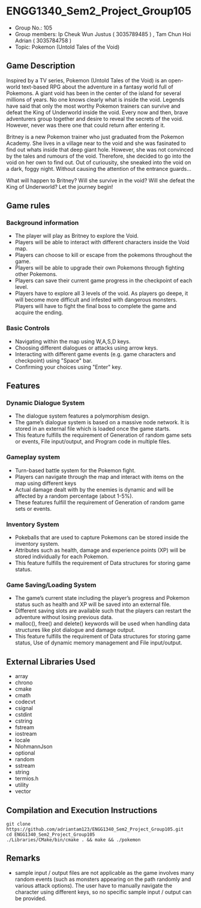 # ENGG1340_Sem2_Project_Group105

- Group No.: 105
- Group members: Ip Cheuk Wun Justus ( 3035789485 ) , Tam Chun Hoi Adrian ( 3035784758 )
- Topic: Pokemon (Untold Tales of the Void)



## Game Description
Inspired by a TV series, Pokemon (Untold Tales of the Void) is an open-world text-based RPG about the adventure in a fantasy world full of Pokemons. A giant void has been in the center of the island for several millions of years. No one knows clearly what is inside the void. Legends have said that only the most worthy Pokemon trainers can survive and defeat the King of Underworld inside the void. Every now and then, brave adventurers group together and desire to reveal the secrets of the void. However, never was there one that could return after entering it. 

Britney is a new Pokemon trainer who just graduated from the Pokemon Academy. She lives in a village near to the void and she was fasinated to find out whats inside that deep giant hole. However, she was not convinced by the tales and rumours of the void. Therefore, she decided to go into the void on her own to find out. Out of curiousity, she sneaked into the void on a dark, foggy night. Without causing the attention of the entrance guards…

What will happen to Britney? Will she survive in the void? Will she defeat the King of Underworld? Let the journey begin!



## Game rules

### Background information
- The player will play as Britney to explore the Void.
- Players will be able to interact with different characters inside the Void map.
- Players can choose to kill or escape from the pokemons throughout the game.
- Players will be able to upgrade their own Pokemons through fighting other Pokemons.
- Players can save their current game progress in the checkpoint of each level.
- Players have to explore all 3 levels of the void. As players go deepe, it will become more difficult and infested with dangerous monsters. Players will have to fight the final boss to complete the game and acquire the ending.

### Basic Controls
- Navigating within the map using W,A,S,D keys.
- Choosing different dialogues or attacks using arrow keys.
- Interacting with different game events (e.g. game characters and checkpoint) using "Space" bar.
- Confirming your choices using "Enter" key.



## Features

### Dynamic Dialogue System
- The dialogue system features a polymorphism design.
- The game’s dialogue system is based on a massive node network. It is stored in an external file which is loaded once the game starts.
- This feature fulfills the requirement of Generation of random game sets or events, File input/output, and Program code in multiple files.

### Gameplay system
- Turn-based battle system for the Pokemon fight.
- Players can navigate through the map and interact with items on the map using different keys
- Actual damage dealt with by the enemies is dynamic and will be affected by a random percentage (about 1-5%).
- These features fulfill the requirement of Generation of random game sets or events.

### Inventory System
- Pokeballs that are used to capture Pokemons can be stored inside the inventory system.
- Attributes such as health, damage and experience points (XP) will be stored individually for each Pokemon.
- This feature fulfills the requirement of Data structures for storing game status.

### Game Saving/Loading System
- The game’s current state including the player’s progress and Pokemon status such as health and XP will be saved into an external file.
- Different saving slots are available such that the players can restart the adventure without losing previous data.
- malloc(), free() and delete() keywords will be used when handling data structures like plot dialogue and damage output.
- This feature fulfills the requirement of Data structures for storing game status, Use of dynamic memory management and File input/output.



## External Libraries Used
- array
- chrono
- cmake
- cmath
- codecvt
- csignal
- cstdint
- cstring
- fstream
- iostream
- locale
- NlohmannJson
- optional
- random
- sstream
- string
- termios.h
- utility
- vector



## Compilation and Execution Instructions
```
git clone https://github.com/adriantam123/ENGG1340_Sem2_Project_Group105.git
cd ENGG1340_Sem2_Project_Group105
./Libraries/CMake/bin/cmake . && make && ./pokemon
```



## Remarks
- sample input / output files are not applicable as the game involves many random events (such as monsters appearing on the path randomly and various attack options). The user have to manually navigate the character using different keys, so no specific sample input / output can be provided.
